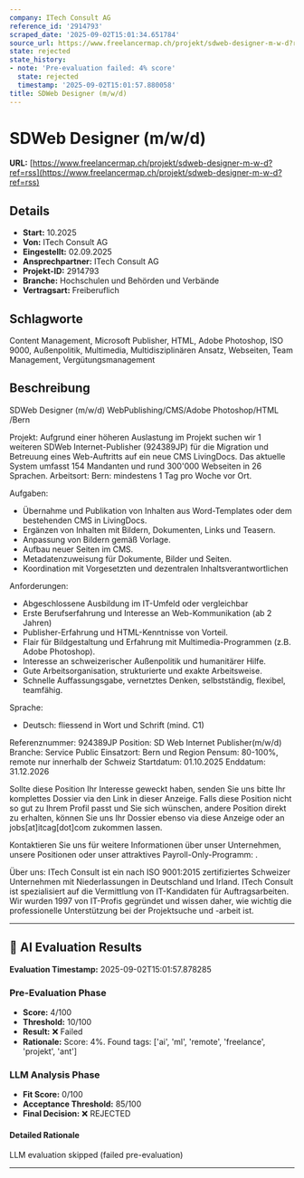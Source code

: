 ```yaml
---
company: ITech Consult AG
reference_id: '2914793'
scraped_date: '2025-09-02T15:01:34.651784'
source_url: https://www.freelancermap.ch/projekt/sdweb-designer-m-w-d?ref=rss
state: rejected
state_history:
- note: 'Pre-evaluation failed: 4% score'
  state: rejected
  timestamp: '2025-09-02T15:01:57.880058'
title: SDWeb Designer (m/w/d)
---
```



# SDWeb Designer (m/w/d)
**URL:** [https://www.freelancermap.ch/projekt/sdweb-designer-m-w-d?ref=rss](https://www.freelancermap.ch/projekt/sdweb-designer-m-w-d?ref=rss)
## Details
- **Start:** 10.2025
- **Von:** ITech Consult AG
- **Eingestellt:** 02.09.2025
- **Ansprechpartner:** ITech Consult AG
- **Projekt-ID:** 2914793
- **Branche:** Hochschulen und Behörden und Verbände
- **Vertragsart:** Freiberuflich

## Schlagworte
Content Management, Microsoft Publisher, HTML, Adobe Photoshop, ISO 9000, Außenpolitik, Multimedia, Multidisziplinären Ansatz, Webseiten, Team Management, Vergütungsmanagement

## Beschreibung
SDWeb Designer (m/w/d) WebPublishing/CMS/Adobe Photoshop/HTML /Bern

Projekt:
Aufgrund einer höheren Auslastung im Projekt suchen wir 1 weiteren SDWeb Internet-Publisher (924389JP) für die Migration und Betreuung eines Web-Auftritts auf ein neue CMS LivingDocs. Das aktuelle System umfasst 154 Mandanten und rund 300'000 Webseiten in 26 Sprachen. Arbeitsort: Bern: mindestens 1 Tag pro Woche vor Ort.

Aufgaben:
- Übernahme und Publikation von Inhalten aus Word-Templates oder dem bestehenden CMS in LivingDocs.
- Ergänzen von Inhalten mit Bildern, Dokumenten, Links und Teasern.
- Anpassung von Bildern gemäß Vorlage.
- Aufbau neuer Seiten im CMS.
- Metadatenzuweisung für Dokumente, Bilder und Seiten.
- Koordination mit Vorgesetzten und dezentralen Inhaltsverantwortlichen

Anforderungen:
- Abgeschlossene Ausbildung im IT-Umfeld oder vergleichbar
- Erste Berufserfahrung und Interesse an Web-Kommunikation (ab 2 Jahren)
- Publisher-Erfahrung und HTML-Kenntnisse von Vorteil.
- Flair für Bildgestaltung und Erfahrung mit Multimedia-Programmen (z.B. Adobe Photoshop).
- Interesse an schweizerischer Außenpolitik und humanitärer Hilfe.
- Gute Arbeitsorganisation, strukturierte und exakte Arbeitsweise.
- Schnelle Auffassungsgabe, vernetztes Denken, selbstständig, flexibel, teamfähig.

Sprache:
- Deutsch: fliessend in Wort und Schrift (mind. C1)

Referenznummer: 924389JP
Position: SD Web Internet Publisher(m/w/d)
Branche: Service Public
Einsatzort: Bern und Region
Pensum: 80-100%, remote nur innerhalb der Schweiz
Startdatum: 01.10.2025
Enddatum: 31.12.2026

Sollte diese Position Ihr Interesse geweckt haben, senden Sie uns bitte Ihr komplettes Dossier via den Link in dieser Anzeige. Falls diese Position nicht so gut zu Ihrem Profil passt und Sie sich wünschen, andere Position direkt zu erhalten, können Sie uns Ihr Dossier ebenso via diese Anzeige oder an jobs[at]itcag[dot]com zukommen lassen.

Kontaktieren Sie uns für weitere Informationen über unser Unternehmen, unsere Positionen oder unser attraktives Payroll-Only-Programm: .

Über uns:
ITech Consult ist ein nach ISO 9001:2015 zertifiziertes Schweizer Unternehmen mit Niederlassungen in Deutschland und Irland. ITech Consult ist spezialisiert auf die Vermittlung von IT-Kandidaten für Auftragsarbeiten. Wir wurden 1997 von IT-Profis gegründet und wissen daher, wie wichtig die professionelle Unterstützung bei der Projektsuche und -arbeit ist.

---

## 🤖 AI Evaluation Results

**Evaluation Timestamp:** 2025-09-02T15:01:57.878285

### Pre-Evaluation Phase
- **Score:** 4/100
- **Threshold:** 10/100
- **Result:** ❌ Failed
- **Rationale:** Score: 4%. Found tags: ['ai', 'ml', 'remote', 'freelance', 'projekt', 'ant']

### LLM Analysis Phase
- **Fit Score:** 0/100
- **Acceptance Threshold:** 85/100
- **Final Decision:** ❌ REJECTED

#### Detailed Rationale
LLM evaluation skipped (failed pre-evaluation)

---
